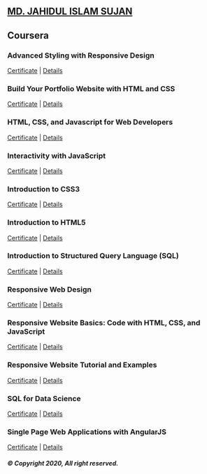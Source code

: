 ## [MD. JAHIDUL ISLAM SUJAN](https://jahidofficial.github.io)

## Coursera

### Advanced Styling with Responsive Design

[Certificate](https://jahidofficial.github.io/MyCourses/Certificates/#advanced-styling-with-responsive-design) | [Details](https://jahidofficial.github.io/MyCourses/Coursera/#advanced-styling-with-responsive-design)

### Build Your Portfolio Website with HTML and CSS

[Certificate](https://jahidofficial.github.io/MyCourses/Certificates/#build-your-portfolio-website-with-html-and-css) | [Details](https://jahidofficial.github.io/MyCourses/Coursera/#build-your-portfolio-website-with-html-and-css)

<!--### Building Database Applications in PHP-->

<!--[Certificate](https://jahidofficial.github.io/MyCourses/Certificates/#building-database-applications-in-php) | [Details](https://jahidofficial.github.io/MyCourses/Coursera/#building-database-applications-in-php)-->

<!--### Building Web Applications in PHP-->

<!--[Certificate](https://jahidofficial.github.io/MyCourses/Certificates/#building-web-applications-in-php) | [Details](https://jahidofficial.github.io/MyCourses/Coursera/#building-web-applications-in-php)-->

<!--### Front-End Web UI Frameworks and Tools: Bootstrap 4-->


### HTML, CSS, and Javascript for Web Developers

[Certificate](https://jahidofficial.github.io/MyCourses/Certificates/#html-css-and-javascript-for-web-developers) | [Details](https://jahidofficial.github.io/MyCourses/Coursera/#html-css-and-javascript-for-web-developers)

### Interactivity with JavaScript

[Certificate](https://jahidofficial.github.io/MyCourses/Certificates/#interactivity-with-javascript) | [Details](https://jahidofficial.github.io/MyCourses/Coursera/#interactivity-with-javascript)

### Introduction to CSS3

[Certificate](https://jahidofficial.github.io/MyCourses/Certificates/#introduction-to-css3) | [Details](https://jahidofficial.github.io/MyCourses/Coursera/#introduction-to-css3)

### Introduction to HTML5

[Certificate](https://jahidofficial.github.io/MyCourses/Certificates/#introduction-to-html5) | [Details](https://jahidofficial.github.io/MyCourses/Coursera/#introduction-to-html5)

### Introduction to Structured Query Language (SQL)

[Certificate](https://jahidofficial.github.io/MyCourses/Certificates/#introduction-to-structured-query-language-sql) | [Details](https://jahidofficial.github.io/MyCourses/Coursera/#introduction-to-structured-query-language-sql)

<!--### JavaScript, jQuery, and JSON-->

<!--[Certificate](https://jahidofficial.github.io/MyCourses/Certificates/#javascript-jquery-and-json) | [Details](https://jahidofficial.github.io/MyCourses/Coursera/#javascript-jquery-and-json)-->

### Responsive Web Design

[Certificate](https://jahidofficial.github.io/MyCourses/Certificates/#responsive-web-design) | [Details](https://jahidofficial.github.io/MyCourses/Coursera/#responsive-web-design)

### Responsive Website Basics: Code with HTML, CSS, and JavaScript

[Certificate](https://jahidofficial.github.io/MyCourses/Certificates/#responsive-website-basics-code-with-html-css-and-javascript) | [Details](https://jahidofficial.github.io/MyCourses/Coursera/#responsive-website-basics-code-with-html-css-and-javascript)

### Responsive Website Tutorial and Examples

[Certificate](https://jahidofficial.github.io/MyCourses/Certificates/#responsive-website-tutorial-and-examples) | [Details](https://jahidofficial.github.io/MyCourses/Coursera/#responsive-website-tutorial-and-examples)

### SQL for Data Science

[Certificate](https://jahidofficial.github.io/MyCourses/Certificates/#sql-for-data-science) | [Details](https://jahidofficial.github.io/MyCourses/Coursera/#sql-for-data-science)

### Single Page Web Applications with AngularJS

[Certificate](https://jahidofficial.github.io/MyCourses/Certificates/#single-page-web-applications-with-angularjs) | [Details](https://jahidofficial.github.io/MyCourses/Coursera/#single-page-web-applications-with-angularjs)

<!--### Web Design for Everybody Capstone-->

<!--[Certificate](https://jahidofficial.github.io/MyCourses/Certificates/#web-design-for-everybody-capstone) | [Details](https://jahidofficial.github.io/MyCourses/Coursera/#web-design-for-everybody-capstone)-->

##### &copy; Copyright 2020, All right reserved.